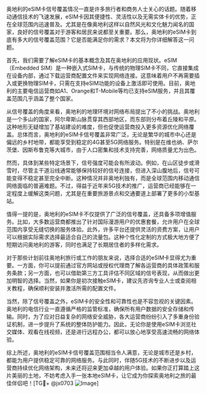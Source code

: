 奥地利的eSIM卡信号覆盖情况一直是许多旅行者和商务人士关心的话题。随着移动通信技术的飞速发展，eSIM卡因其便捷性、灵活性以及无需实体卡的优势，正在全球范围内迅速普及。尤其是在像奥地利这样以自然风光和文化魅力闻名的国家，良好的信号覆盖对于游客和居民来说都至关重要。那么，奥地利的eSIM卡到底有多大的信号覆盖范围？它是否能满足你的需求？本文将为你详细解答这一问题。

首先，我们需要了解eSIM卡的基本概念及其在奥地利的应用现状。eSIM（Embedded SIM）是一种嵌入式SIM卡，与传统的物理SIM卡不同，它直接集成在设备内部，通过下载运营商配置文件来实现网络连接。这意味着用户不再需要插入或更换物理SIM卡，只需在支持eSIM功能的设备上激活即可使用。目前，奥地利的主要电信运营商如A1、Orange和T-Mobile等均已支持eSIM服务，并且其覆盖范围几乎涵盖了整个国家。

从信号覆盖的角度来看，奥地利的地理环境对网络布局提出了不小的挑战。奥地利是一个多山的国家，阿尔卑斯山脉贯穿其西部地区，而东部则分布着丘陵和平原。这种地形无疑增加了基站建设的难度，但也促使运营商投入更多资源优化网络覆盖。总体而言，奥地利的eSIM卡信号覆盖非常广泛，无论是繁华的城市中心还是偏远的乡村地带，都能享受到稳定的4G甚至5G网络服务。特别是在维也纳、萨尔茨堡、因斯布鲁克等大城市，由于人口密集和技术支持完善，网络质量尤为出色。

然而，具体到某些特定场景下，信号强度可能会有所波动。例如，在山区徒步或滑雪时，尽管主干道沿线通常能够保持较好的信号连接，但进入深山腹地后，信号可能变得不稳定甚至完全中断。这种情况并非奥地利独有，而是全球范围内移动通信网络面临的普遍难题。不过，得益于近年来5G技术的推广，运营商已经能够在一定程度上缓解这类问题，尤其是在重要旅游景点和交通要道上部署了更多的小型基站。

值得一提的是，奥地利的eSIM卡不仅提供了广泛的信号覆盖，还具备多项增值服务。比如，大多数运营商都推出了针对国际漫游用户的优惠套餐，允许用户在全球范围内享受无缝切换的服务体验。此外，许多平台还提供灵活的资费方案，让用户可以根据实际需求选择最适合自己的流量包。这种个性化定制的方式极大地方便了短期访问奥地利的游客，同时也满足了长期居住者的多样化需求。

对于那些计划前往奥地利旅行或工作的朋友来说，选择合适的eSIM卡显得尤为重要。一方面，你可以提前通过官方网站或授权代理商了解各运营商的具体政策和服务条款；另一方面，也可以借助第三方工具评估不同区域的信号表现，从而做出更加明智的选择。当然，如果你是初次接触eSIM卡，建议先咨询专业人士或查阅相关教程，确保顺利安装并激活所需的配置文件。

当然，除了信号覆盖之外，eSIM卡的安全性和可靠性也是不容忽视的关键因素。奥地利的电信行业一直遵循严格的监管标准，确保所有用户数据的安全存储和传输。同时，为了应对日益复杂的网络安全威胁，各大运营商纷纷引入了多重身份验证机制，进一步提升了系统的整体防护能力。因此，无论你是使用eSIM卡浏览社交媒体、观看在线视频，还是进行远程办公，都可以放心地享受高速流畅的网络体验。

综上所述，奥地利的eSIM卡信号覆盖范围相当令人满意，无论是城市还是乡村，都能为用户提供稳定可靠的网络服务。与此同时，伴随5G技术的不断进步以及运营商持续优化网络架构，未来还将迎来更加卓越的用户体验。如果你正打算踏上这片美丽的土地，不妨考虑入手一张本地eSIM卡，让它成为你探索奥地利之旅的最佳伴侣吧！[TG💪+ @jx0703 ![Image](https://github.com/user-attachments/assets/dbca1d08-cadb-493c-b0ec-ad6f7a83f270)]